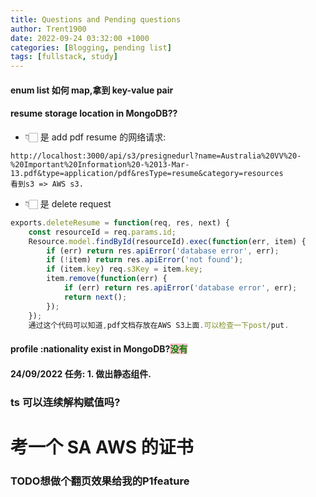 ```yaml
---
title: Questions and Pending questions
author: Trent1900
date: 2022-09-24 03:32:00 +1000
categories: [Blogging, pending list]
tags: [fullstack, study]
---
```


#### enum list 如何 map,拿到 key-value pair

#### resume storage location in MongoDB??

- 👇🏻 是 add pdf resume 的网络请求:

```console
http://localhost:3000/api/s3/presignedurl?name=Australia%20VV%20-%20Important%20Information%20-%2013-Mar-13.pdf&type=application/pdf&resType=resume&category=resources
看到s3 => AWS s3.
```

- 👇🏻 是 delete request

```js
exports.deleteResume = function(req, res, next) {
	const resourceId = req.params.id;
	Resource.model.findById(resourceId).exec(function(err, item) {
		if (err) return res.apiError('database error', err);
		if (!item) return res.apiError('not found');
		if (item.key) req.s3Key = item.key;
		item.remove(function(err) {
			if (err) return res.apiError('database error', err);
			return next();
		});
	});
    通过这个代码可以知道,pdf文档存放在AWS S3上面.可以检查一下post/put.
```

#### profile :nationality exist in MongoDB?<span style='color:green; background:pink'>没有<span>

#### 24/09/2022 任务: 1. 做出静态组件.

### ts 可以连续解构赋值吗?

# 考一个 SA AWS 的证书

###  TODO想做个翻页效果给我的P1feature
